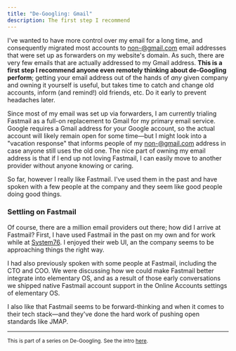 ```yaml
---
title: "De-Googling: Gmail"
description: The first step I recommend
---
```


I've wanted to have more control over my email for a long time, and consequently migrated most accounts to non-@gmail.com email addresses that were set up as forwarders on my website's domain. As such, there are very few emails that are actually addressed to my Gmail address. **This is a first step I recommend anyone even remotely thinking about de-Googling perform**; getting your email address out of the hands of _any_ given company and owning it yourself is useful, but takes time to catch and change old accounts, inform (and remind!) old friends, etc. Do it early to prevent headaches later.

Since most of my email was set up via forwarders, I am currently trialing Fastmail as a full-on replacement to Gmail for my primary email service. Google requires a Gmail address for your Google account, so the actual account will likely remain open for some time—but I might look into a "vacation response" that informs people of my non-@gmail.com address in case anyone still uses the old one. The nice part of owning my email address is that if I end up not loving Fastmail, I can easily move to another provider without anyone knowing or caring.

So far, however I really like Fastmail. I've used them in the past and have spoken with a few people at the company and they seem like good people doing good things.

### Settling on Fastmail

Of course, there are a million email providers out there; how did I arrive at Fastmail? First, I have used Fastmail in the past on my own and for work while at [System76](https://system76.com). I enjoyed their web UI, an the company seems to be approaching things the right way.

I had also previously spoken with some people at Fastmail, including the CTO and COO. We were discussing how we could make Fastmail better integrate into elementary OS, and as a result of those early conversations we shipped native Fastmail account support in the Online Accounts settings of elementary OS.

I also like that Fastmail seems to be forward-thinking and when it comes to their tech stack—and they've done the hard work of pushing open standards like JMAP. 

---

<small>This is part of a series on De-Googling. See the intro [here](/blog/de-googling).</small>
